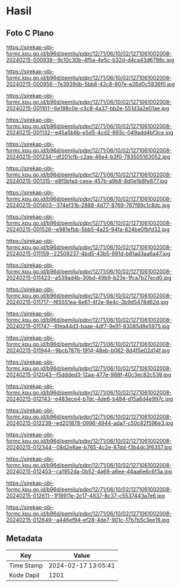 # Hasil

## Foto C Plano

https://sirekap-obj-formc.kpu.go.id/b96d/pemilu/pdpr/12/71/06/10/02/1271061002008-20240215-000938--9c10c30b-4f5a-4e5c-b32d-d4ca43d6798c.jpg

https://sirekap-obj-formc.kpu.go.id/b96d/pemilu/pdpr/12/71/06/10/02/1271061002008-20240215-000956--7e3939db-5bb8-42c8-807e-e26d0c5836f0.jpg

https://sirekap-obj-formc.kpu.go.id/b96d/pemilu/pdpr/12/71/06/10/02/1271061002008-20240215-001101--6e198c0e-c3c8-4a37-bb2e-551d3a2e01ae.jpg

https://sirekap-obj-formc.kpu.go.id/b96d/pemilu/pdpr/12/71/06/10/02/1271061002008-20240215-001132--e45a5b6b-e5d5-4cd2-893c-049add4bf3ce.jpg

https://sirekap-obj-formc.kpu.go.id/b96d/pemilu/pdpr/12/71/06/10/02/1271061002008-20240215-001234--df201cfb-c2ae-46e4-b3f0-783505163052.jpg

https://sirekap-obj-formc.kpu.go.id/b96d/pemilu/pdpr/12/71/06/10/02/1271061002008-20240215-001315--e8f5bfad-ceea-457b-a9b8-8d0e1b8fe877.jpg

https://sirekap-obj-formc.kpu.go.id/b96d/pemilu/pdpr/12/71/06/10/02/1271061002008-20240215-001403--374ef31b-2888-4d77-8769-767f89c1c8dc.jpg

https://sirekap-obj-formc.kpu.go.id/b96d/pemilu/pdpr/12/71/06/10/02/1271061002008-20240215-001526--e981efbb-5bb5-4a25-94fa-824be0fbfd32.jpg

https://sirekap-obj-formc.kpu.go.id/b96d/pemilu/pdpr/12/71/06/10/02/1271061002008-20240215-011159--22509237-4bd5-43b5-991d-b81ad3aa6a47.jpg

https://sirekap-obj-formc.kpu.go.id/b96d/pemilu/pdpr/12/71/06/10/02/1271061002008-20240215-011423--a539ad4b-30bd-49b9-b23e-1fca7b27ecd0.jpg

https://sirekap-obj-formc.kpu.go.id/b96d/pemilu/pdpr/12/71/06/10/02/1271061002008-20240215-011717--f65551ea-6e61-4f2e-9e4c-3b9d5478d62d.jpg

https://sirekap-obj-formc.kpu.go.id/b96d/pemilu/pdpr/12/71/06/10/02/1271061002008-20240215-011747--6fea44d3-baae-4df7-9e91-83085d8e5975.jpg

https://sirekap-obj-formc.kpu.go.id/b96d/pemilu/pdpr/12/71/06/10/02/1271061002008-20240215-011944--9bcb7876-1914-48eb-b062-8d4f5e02d14f.jpg

https://sirekap-obj-formc.kpu.go.id/b96d/pemilu/pdpr/12/71/06/10/02/1271061002008-20240215-012043--f5ddded3-12aa-477e-988f-40c3ec82c539.jpg

https://sirekap-obj-formc.kpu.go.id/b96d/pemilu/pdpr/12/71/06/10/02/1271061002008-20240215-012143--e483ece4-b7dc-4de6-b484-d15a6d4e997c.jpg

https://sirekap-obj-formc.kpu.go.id/b96d/pemilu/pdpr/12/71/06/10/02/1271061002008-20240215-012239--ed201878-0996-4944-ada7-c50c82f596e3.jpg

https://sirekap-obj-formc.kpu.go.id/b96d/pemilu/pdpr/12/71/06/10/02/1271061002008-20240215-012344--08d2e8ae-b765-4c2e-87dd-f3b4dc3f6357.jpg

https://sirekap-obj-formc.kpu.go.id/b96d/pemilu/pdpr/12/71/06/10/02/1271061002008-20240215-012453--ca1952da-0b52-4a69-a6ee-44aa6e6c6f3a.jpg

https://sirekap-obj-formc.kpu.go.id/b96d/pemilu/pdpr/12/71/06/10/02/1271061002008-20240215-012611--1f18911e-2c17-4837-8c37-c5537443a7e6.jpg

https://sirekap-obj-formc.kpu.go.id/b96d/pemilu/pdpr/12/71/06/10/02/1271061002008-20240215-012649--a446ef94-ef28-4de7-901c-17b7b5c3ee19.jpg


## Metadata

| Key        | Value               |
| ---------- | ------------------- |
| Time Stamp | 2024-02-17 13:05:41 |
| Kode Dapil | 1201                |



